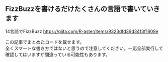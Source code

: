 ## FizzBuzzを書けるだけたくさんの言語で書いていきます
14言語でFizzBuzz
https://qiita.com/R-aster/items/9323dfd39d34f3f1608e

この記事でまとめたコードを載せます。  
全くスマートな書き方ではないと思うので注意してください。一応全部実行して確認してはいますが間違っている可能性もあります。  
